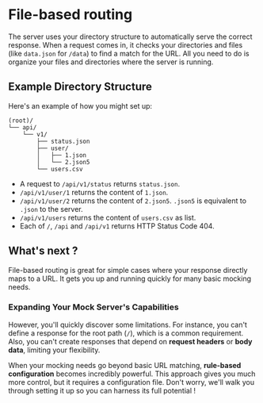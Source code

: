 # File-based routing

The server uses your directory structure to automatically serve the correct response. When a request comes in, it checks your directories and files (like `data.json` for `/data`) to find a match for the URL. All you need to do is organize your files and directories where the server is running.

## Example Directory Structure

Here's an example of how you might set up:

```
(root)/
└── api/
    └── v1/
        ├── status.json
        ├── user/
        │   ├── 1.json
        │   └── 2.json5
        └── users.csv
```

- A request to `/api/v1/status` returns `status.json`.
- `/api/v1/user/1` returns the content of `1.json`.
- `/api/v1/user/2` returns the content of `2.json5`. `.json5` is equivalent to `.json` to the server.
- `/api/v1/users` returns the content of `users.csv` as list.
- Each of `/`, `/api` and `/api/v1` returns HTTP Status Code 404.

## What's next ?

File-based routing is great for simple cases where your response directly maps to a URL. It gets you up and running quickly for many basic mocking needs.

### Expanding Your Mock Server's Capabilities

However, you'll quickly discover some limitations. For instance, you can't define a response for the root path (`/`), which is a common requirement. Also, you can't create responses that depend on <!-- **HTTP methods** (in the future), -->**request headers** or **body data**, limiting your flexibility.

When your mocking needs go beyond basic URL matching, **rule-based configuration** becomes incredibly powerful. This approach gives you much more control, but it requires a configuration file. Don't worry, we'll walk you through setting it up so you can harness its full potential !
